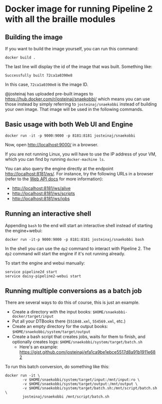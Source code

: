 # Docker image for running Pipeline 2 with all the braille modules


## Building the image

If you want to build the image yourself, you can run this command:

```
docker build .
```

The last line will display the id of the image that was built. Something like:

```
Successfully built 72ca1a0390e8
```

In this case, `72ca1a0390e8` is the image ID.

@josteinaj has uploaded pre-built images to https://hub.docker.com/r/josteinaj/snaekobbi/ which
means you can use those instead by simply referring to `josteinaj/snaekobbi` instead of
building your own image. That image will be used in the following commands.


## Basic usage with both Web UI and Engine

```
docker run -it -p 9000:9000 -p 8181:8181 josteinaj/snaekobbi
```

Now, open [http://localhost:9000/](http://localhost:9000/) in a browser.

If you are not running Linux, you will have to use the IP address of your VM,
which you can find by running `docker-machine ls`.

You can also query the engine directly at the endpoint
[http://localhost:8181/ws/](http://localhost:8181/ws/). For instance, try the following
URLs in a browser (refer to the
[Web API docs](https://code.google.com/archive/p/daisy-pipeline/wikis/WebServiceAPI.wiki)
for more information):

- [http://localhost:8181/ws/alive](http://localhost:8181/ws/alive)
- [http://localhost:8181/ws/scripts](http://localhost:8181/ws/scripts)
- [http://localhost:8181/ws/jobs](http://localhost:8181/ws/jobs)


## Running an interactive shell

Appending `bash` to the end will start an interactive shell
instead of starting the engine+webui:

```
docker run -it-p 9000:9000 -p 8181:8181 josteinaj/snaekobbi bash
```

In the shell you can use the `dp2` command to interact with Pipeline 2.
The `dp2` command will start the engine if it's not running already.

To start the engine and webui manually:

```
service pipeline2d start
service daisy-pipeline2-webui start
```


## Running multiple conversions as a batch job

There are several ways to do this of course, this is just an example.

- Create a directory with the input books: `$HOME/snaekobbi-docker/target/input`
- Put all your DTBooks there (`551848.xml`, `554569.xml`, etc.)
- Create an empty directory for the output books: `$HOME/snaekobbi/system/target/output`
- Create a bash script that creates jobs, waits for them to finish, and optionally creates logs: `$HOME/snaekobbi/system/target/batch.sh`
  - Here's an example: https://gist.github.com/josteinaj/efa1ca9be1ebce5517d8a91b1911e682

To run this batch conversion, do something like this:

```
docker run -it \
        -v $HOME/snaekobbi/system/target/input:/mnt/input:ro \
        -v $HOME/snaekobbi/system/target/output:/mnt/output \
        -v $HOME/snaekobbi/system/target/batch.sh:/mnt/script/batch.sh \
        josteinaj/snaekobbi /mnt/script/batch.sh
```

